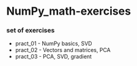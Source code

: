 # NumPy_math-exercises

### set of exercises

* pract_01 - NumPy basics, SVD
* pract_02 - Vectors and matrices, PCA
* pract_03 - PCA, SVD, gradient
